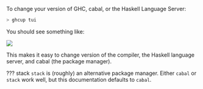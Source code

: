 To change your version of GHC, cabal, or the Haskell Language Server:

```bash
> ghcup tui
```

You should see something like:

![](/img/ghcuptui.png)

This makes it easy to change version of the compiler, the Haskell language server, and cabal (the package manager).

??? stack
    `stack` is (roughly) an alternative package manager. Either `cabal` or `stack` work well, but this documentation defaults to `cabal`.